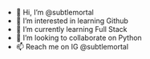 - 👋 Hi, I’m @subtlemortal
- 👀 I’m interested in learning Github
- 🌱 I’m currently learning Full Stack
- 💞️ I’m looking to collaborate on Python
- 📫 Reach me on IG @subtlemortal

<!---
subtlemortal/subtlemortal is a ✨ special ✨ repository because its `README.md` (this file) appears on your GitHub profile.
You can click the Preview link to take a look at your changes.
--->
